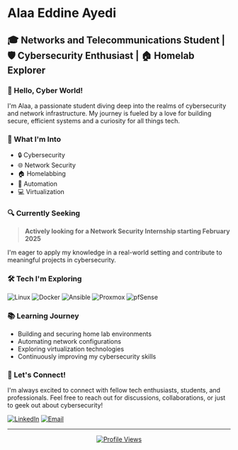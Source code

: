# Alaa Eddine Ayedi

## 🎓 Networks and Telecommunications Student | 🛡️ Cybersecurity Enthusiast | 🏠 Homelab Explorer
[](Cybersecurity_Enthusiast.png)

### 👋 Hello, Cyber World!

I'm Alaa, a passionate student diving deep into the realms of cybersecurity and network infrastructure. My journey is fueled by a love for building secure, efficient systems and a curiosity for all things tech.

### 🚀 What I'm Into

- 🔒 Cybersecurity
- 🌐 Network Security
- 🏠 Homelabbing
- 🤖 Automation
- 💻 Virtualization

### 🔍 Currently Seeking

> **Actively looking for a Network Security Internship starting February 2025**

I'm eager to apply my knowledge in a real-world setting and contribute to meaningful projects in cybersecurity.

### 🛠️ Tech I'm Exploring

![Linux](https://img.shields.io/badge/Linux-FCC624?style=for-the-badge&logo=linux&logoColor=black)
![Docker](https://img.shields.io/badge/Docker-2496ED?style=for-the-badge&logo=docker&logoColor=white)
![Ansible](https://img.shields.io/badge/Ansible-EE0000?style=for-the-badge&logo=ansible&logoColor=white)
![Proxmox](https://img.shields.io/badge/Proxmox-E57000?style=for-the-badge&logo=proxmox&logoColor=white)
![pfSense](https://img.shields.io/badge/pfSense-212121?style=for-the-badge&logo=pfsense&logoColor=white)

### 📚 Learning Journey

- Building and securing home lab environments
- Automating network configurations
- Exploring virtualization technologies
- Continuously improving my cybersecurity skills

### 🤝 Let's Connect!

I'm always excited to connect with fellow tech enthusiasts, students, and professionals. Feel free to reach out for discussions, collaborations, or just to geek out about cybersecurity!

[![LinkedIn](https://img.shields.io/badge/LinkedIn-0077B5?style=for-the-badge&logo=linkedin&logoColor=white)](https://linkedin.com/in/alaaeddineayedi)
[![Email](https://img.shields.io/badge/Email-D14836?style=for-the-badge&logo=gmail&logoColor=white)](mailto:alaa.ayedi.personal@google.com)

---

<div align="center">
  
[![Profile Views](https://komarev.com/ghpvc/?username=YOUR_GITHUB_USERNAME&color=brightgreen&style=flat-square&label=Profile+Visitors)](https://github.com/YOUR_GITHUB_USERNAME)

</div>
